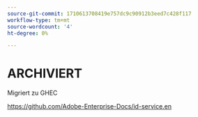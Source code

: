 ```yaml
---
source-git-commit: 1710613708419e757dc9c90912b3eed7c428f117
workflow-type: tm+mt
source-wordcount: '4'
ht-degree: 0%

---
```

# ARCHIVIERT

Migriert zu GHEC

<https://github.com/Adobe-Enterprise-Docs/id-service.en>
